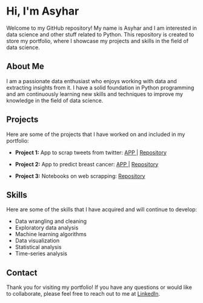 # Hi, I'm Asyhar

Welcome to my GitHub repository! My name is Asyhar and I am interested in data science and other stuff related to Python. This repository is created to store my portfolio, where I showcase my projects and skills in the field of data science.

## About Me

I am a passionate data enthusiast who enjoys working with data and extracting insights from it. I have a solid foundation in Python programming and am continuously learning new skills and techniques to improve my knowledge in the field of data science. 

## Projects

Here are some of the projects that I have worked on and included in my portfolio:

- **Project 1:** App to scrap tweets from twitter:
  <a href= 'https://asyhar22-twitter.streamlit.app'> APP </a> | <a href= 'https://github.com/asyhar22/twitter'> Repository </a>
  
- **Project 2:** App to predict breast cancer:
  <a href= 'https://asyhar22-breast-cancer.streamlit.app'> APP </a> | <a href= 'https://github.com/asyhar22/breast_cancer'> Repository </a>
    
- **Project 3:** Notebooks on web scrapping:
  <a href= 'https://github.com/asyhar22/webscrap'> Repository </a> 

## Skills

Here are some of the skills that I have acquired and will continue to develop:

- Data wrangling and cleaning
- Exploratory data analysis
- Machine learning algorithms
- Data visualization
- Statistical analysis
- Time-series analysis

## Contact

Thank you for visiting my portfolio! If you have any questions or would like to collaborate, please feel free to reach out to me at <a href="https://linkedin.com/in/muhasyhar" target="_blank">LinkedIn</a>.
